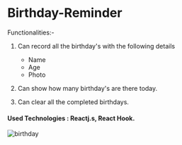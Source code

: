 # Birthday-Reminder

Functionalities:-

1. Can record all the birthday's with the following details
   * Name
   * Age
   * Photo
  
2. Can show how many birthday's are there today.

3. Can clear all the completed birthdays.

#### Used Technologies : Reactj.s, React Hook.

![birthday](https://user-images.githubusercontent.com/83206716/116550274-32b38d00-a914-11eb-9418-7b42b92a2d77.png)
